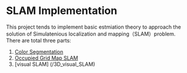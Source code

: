 # SLAM Implementation

This project tends to implement basic estmiation theory to approach the solution of Simulatenious localization and mapping（SLAM）problem.<br>
There are total three parts:<br>
1. [Color Segmentation](/Color_Segmentation) <br>
2. [Occupied Grid Map SLAM](/2D_grid_map) <br>
3. [visual SLAM] (/3D_visual_SLAM) <br>
